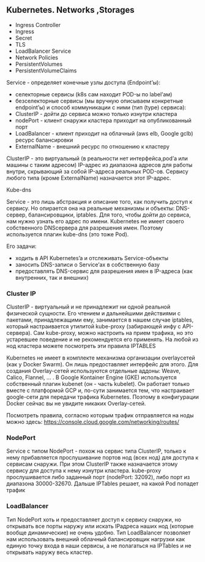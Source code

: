## Kubernetes. Networks ,Storages

- Ingress Controller
- Ingress
- Secret
- TLS
- LoadBalancer Service
- Network Policies
- PersistentVolumes
- PersistentVolumeClaims

Service - определяет конечные узлы доступа (Endpoint’ы):
- селекторные сервисы (k8s сам находит POD-ы по label’ам)
- безселекторные сервисы (мы вручную описываем конкретные endpoint’ы) и способ коммуникации с ними (тип (type) сервиса):
- ClusterIP - дойти до сервиса можно только изнутри кластера
- nodePort - клиент снаружи кластера приходит на опубликованный порт
- LoadBalancer - клиент приходит на облачный (aws elb, Google gclb) ресурс балансировки
- ExternalName - внешний ресурс по отношению к кластеру

ClusterIP - это виртуальный (в реальности  нет интерфейса,pod’а или машины с таким адресом) IP-адрес из диапазона адресов для работы внутри, скрывающий за собой IP-адреса реальных POD-ов. Сервису любого типа (кроме ExternalName) назначается этот IP-адрес.

Kube-dns

Service - это лишь абстракция и описание того, как получить доступ к сервису. Но опирается она на реальные механизмы и объекты: DNS-сервер, балансировщики, iptables. Для того, чтобы дойти до сервиса, нам нужно узнать его адрес по имени. Kubernetes не имеет своего собственного DNSсервера для разрешения имен. Поэтому используется плагин kube-dns (это тоже Pod).

Его задачи:
- ходить в API Kubernetes’a и отслеживать Service-объекты
- заносить DNS-записи о Service’ах в собственную базу
- предоставлять DNS-сервис для разрешения имен в IP-адреса (как внутренних, так и внешних)

### Cluster IP

ClusterIP - виртуальный и не
принадлежит ни одной реальной физической сущности.
Его чтением и дальнейшими действиями с пакетами,
принадлежащими ему, занимается в нашем случае iptables,
который настраивается утилитой kube-proxy (забирающей
инфу с API-сервера).
Сам kube-proxy, можно настроить на прием трафика, но это
устаревшее поведение и не рекомендуется его применять.
На любой из нод кластера можете посмотреть эти правила
IPTABLES

Kubernetes не имеет в комплекте механизма организации overlayсетей (как у Docker Swarm). Он лишь предоставляет интерфейс
для этого. Для создания Overlay-сетей используются отдельные
аддоны: Weave, Calico, Flannel, … . В Google Kontainer Engine (GKE)
используется собственный плагин kubenet (он - часть kubelet).
Он работает только вместе с платформой GCP и, по-сути
занимается тем, что настраивает google-сети для передачи
трафика Kubernetes. Поэтому в конфигурации Docker сейчас вы
не увидите никаких Overlay-сетей. 

Посмотреть правила, согласно которым трафик
отправляется на ноды можно здесь:
https://console.cloud.google.com/networking/routes/

### NodePort

Service с типом NodePort - похож на сервис типа
ClusterIP, только к нему прибавляется прослушивание
портов нод (всех нод) для доступа к сервисам снаружи.
При этом ClusterIP также назначается этому сервису для
доступа к нему изнутри кластера.
kube-proxy прослушивается либо заданный порт
(nodePort: 32092), либо порт из диапазона 30000-32670.
Дальше IPTables решает, на какой Pod попадет трафик

### LoadBalancer

Тип NodePort хоть и предоставляет доступ к сервису
снаружи, но открывать все порты наружу или искать IPадреса наших нод (которые вообще динамические) не
очень удобно.
Тип LoadBalancer позволяет нам использовать внешний
облачный балансировщик нагрузки как единую точку
входа в наши сервисы, а не полагаться на IPTables и не
открывать наружу весь кластер.

